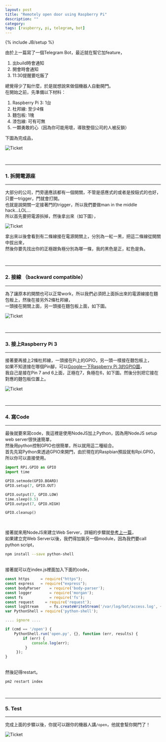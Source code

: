 ```yaml
---
layout: post
title: "Remotely open door using Raspberry Pi"
description: ""
category: 
tags: [raspberry, pi, telegram, bot]
---
```

{% include JB/setup %}



由於上一篇寫了一個Telegram Bot，最近就在幫它加feature，

1. 出build時會通知
2. 開會時會通知
3. 11:30提醒要吃飯了

總覺得少了點什麼，於是就想說來做個機器人自動開門。</br>
在開始之前，先準備以下材料：

1. Raspberry Pi 3: 1台
2. 杜邦線: 至少4條
3. 麵包板: 1塊
3. 漆包線: 可有可無
4. 一顆勇敢的心（因為你可能用壞，導致整個公司的人被反鎖）

下圖為完成品，

![Ticket]({{site.url}}/assets/2016-09-14-finish.jpg)


</br>

<!--more-->

---
### 1. 拆開電源座
---

大部分的公司，門旁邊應該都有一個開關，不管是感應式的或者是按鈕式的也好，只要一trigger，門就會打開。</br>
也就是說開關一定接著門的trigger，所以我們要做man in the middle hack...LOL...</br>
所以首先要把電源拆掉，然後拿出來（如下圖），

![Ticket]({{site.url}}/assets/2016-09-14-1.jpg)

拿出來以後會看到有二條線接在電源開關上，分別為一紅一黑，把這二條線從開關中拔出來，</br>
然後你要先找出你的正極跟負極分別為哪一條，我的黑色是正，紅色是負。

</br>

---
### 2. 接線 （backward compatible）
---

為了讓原本的開關也可以正常work，所以我們必須把上面拆出來的電源線接在麵包板上，然後在接另外2條杜邦線，</br>
一頭接在開關上面，另一頭接在麵包板上面，如下圖。

![Ticket]({{site.url}}/assets/2016-09-14-3.png)

</br>

---
### 3. 接上Raspberry Pi 3
---

接著要再接上2條杜邦線，一頭接在Pi上的GPIO，另一頭一樣接在麵包板上，</br>
如果不知道接在哪個Pin腳，可以[Google一下Raspberry Pi 3的GPIO圖](https://www.google.com.tw/search?q=raspberry+3+gpio&source=lnms&tbm=isch&sa=X&ved=0ahUKEwiJl-jJ3o7PAhXEj5QKHdpyC3QQ_AUICCgB&biw=1920&bih=916)，</br>
我自己是接在Pin 7 and 6上面，正極在7，負極在6，如下圖。然後分別把它接在對應的麵包板位置上。

![Ticket]({{site.url}}/assets/2016-09-14-4.jpg)

</br>

---
### 4. 寫Code
---

最後就要來寫code，我這裡是使用NodeJS加上Python，因為用NodeJS setup web server很快速簡單，</br>
然後用python控制GPIO也很簡單，所以就用這二種組合。</br>
首先先寫Python來透過GPIO來開門，由於現在的Raspbian預設就有Rpi.GPIO，所以你可以直接使用。

```python
import RPi.GPIO as GPIO
import time

GPIO.setmode(GPIO.BOARD)
GPIO.setup(7, GPIO.OUT)

GPIO.output(7, GPIO.LOW)
time.sleep(0.5)
GPIO.output(7, GPIO.HIGH)

GPIO.cleanup()
```

</br>

接著就來用NodeJS來建立Web Server，詳細的步驟就[參考上一篇](http://blog.kenyang.net/2016/09/06/how-to-create-a-telegram-bot)，</br>
如果建立完Web Server以後，我們得加裝另一個module，因為我們要call python script，

```bash
npm install --save python-shell
```

</br>
接著就可以在index.js裡面加入下面的code，

```javascript
const https     = require("https");
const express   = require("express");
const bodyParser    = require('body-parser');
const logger        = require('morgan');
const fs            = require('fs');
const request     = require('request');
const logStream     = fs.createWriteStream('/var/log/bot/access.log', {flags: 'a'});
var PythonShell = require('python-shell');

.... ignore ....

if (cmd == '/open') {
    PythonShell.run('open.py', {}, function (err, results) {
        if (err) {
	        console.log(err);
	     }
	 });
}
```

</br>
然後記得restart。

```bash
pm2 restart index
```

</br>

---
### 5. Test
---

完成上面的步驟以後，你就可以跟你的機器人講`/open`，他就會幫你開門了！

![Ticket]({{site.url}}/assets/2016-09-14-5.jpg)


